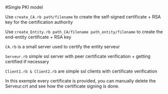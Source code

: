 #Single PKI model

Use `create_CA.rb path/filename` to create the self-signed certificate + RSA key for the certification authority

Use `create_Entity.rb path_CA/filename path_entity/filename` to create the end-entity certificate + RSA key 

`CA.rb` is a small server used to certify the entity serveur 

`Serveur.rb` simple ssl server with peer certificate verification + getting certified if necessary

`Client1.rb & Client2.rb` are simple ssl clients with certificate verification

In this exemple every certificate is provided, you can manually delete the Serveur.crt and see how the certificate signing is done.




